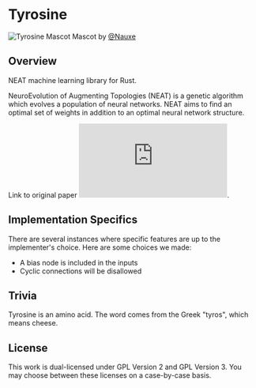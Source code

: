 # Tyrosine
![Tyrosine Mascot](https://github.com/genomicals/tyrosine/blob/master/assets/mascot.png)
Mascot by [@Nauxe](https://github.com/nauxe)

## Overview
NEAT machine learning library for Rust.

NeuroEvolution of Augmenting Topologies (NEAT) is a genetic algorithm which
evolves a population of neural networks. NEAT aims to find an optimal set of
weights in addition to an optimal neural network structure.

Link to original paper ![here](https://nn.cs.utexas.edu/downloads/papers/stanley.cec02.pdf).

## Implementation Specifics
There are several instances where specific features are up to the implementer's choice.
Here are some choices we made:
- A bias node is included in the inputs
- Cyclic connections will be disallowed

## Trivia
Tyrosine is an amino acid. The word comes from the Greek "tyros", which means
cheese.

## License
This work is dual-licensed under GPL Version 2 and GPL Version 3. You may
choose between these licenses on a case-by-case basis.

